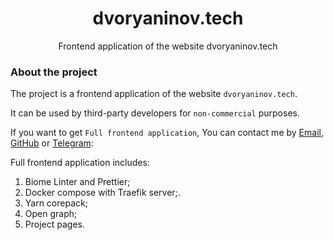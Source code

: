 <h1 align="center">dvoryaninov.tech</h1>
<p align="center">Frontend application of the website dvoryaninov.tech</p>

### About the project

The project is a frontend application of the website `dvoryaninov.tech`. 

It can be used by third-party developers for `non-commercial` purposes. 

If you want to get `Full frontend application`, You can contact me by [Email](mailto:12072000@mail.ru), [GitHub](https://github.com/PaviliuS) or [Telegram](https://t.me/pavel_dvoryaninov):

Full frontend application includes:
1. Biome Linter and Prettier; 
2. Docker compose with Traefik server;.
3. Yarn corepack;
4. Open graph;
5. Project pages.

